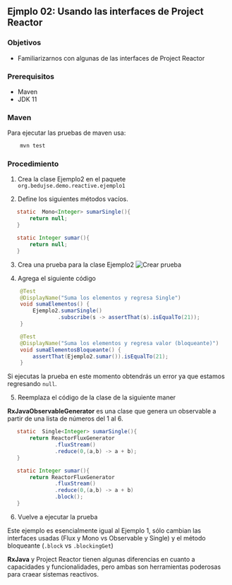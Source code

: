 
## Ejmplo 02: Usando las interfaces de Project Reactor

### Objetivos
* Familiarizarnos con algunas de las interfaces de Project Reactor

### Prerequisitos
* Maven
* JDK 11

### Maven

Para ejecutar las pruebas de maven usa:
```bash
    mvn test
```

### Procedimiento

1. Crea la clase Ejemplo2 en el paquete `org.bedujse.demo.reactive.ejemplo1`

2. Define los siguientes métodos vacíos.
```java
   static  Mono<Integer> sumarSingle(){
       return null;
   }

   static Integer sumar(){
       return null;
   }
```

3. Crea una prueba para la clase Ejemplo2
  ![Crear prueba](img/figura01.png)

4. Agrega el siguiente código
```java
    @Test
    @DisplayName("Suma los elementos y regresa Single")
    void sumaElementos() {
        Ejemplo2.sumarSingle()
                .subscribe(s -> assertThat(s).isEqualTo(21));
    }

    @Test
    @DisplayName("Suma los elementos y regresa valor (bloqueante)")
    void sumaElementosBloqueante() {
        assertThat(Ejemplo2.sumar()).isEqualTo(21);
    }
```

Si ejecutas la prueba en este momento obtendrás un error ya que estamos regresando `null`.


5. Reemplaza el código de la clase de la siguiente maner

**RxJavaObservableGenerator** es una clase que genera un observable a partir de una lista de números del 1 al 6.

```java
   static  Single<Integer> sumarSingle(){
       return ReactorFluxGenerator
               .fluxStream()
               .reduce(0,(a,b) -> a + b);
   }

   static Integer sumar(){
       return ReactorFluxGenerator
               .fluxStream()
               .reduce(0,(a,b) -> a + b)
               .block();
   }
```

6. Vuelve a ejecutar la prueba

Este ejemplo es esencialmente igual al Ejemplo 1, sólo cambian las interfaces usadas (Flux y Mono vs Observable y Single) y el método bloqueante (`.block` vs `.blockingGet`)

**RxJava** y Project Reactor tienen algunas diferencias en cuanto a capacidades y funcionalidades, pero ambas son herramientas poderosas para craear sistemas reactivos.


